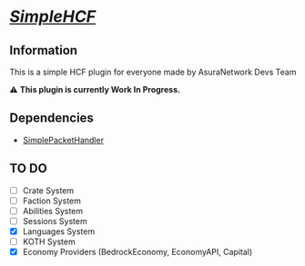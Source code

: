 # _[SimpleHCF](https://github.com/AsuraNetwork/SimpleHCF)_

## Information
This is a simple HCF plugin for everyone made by AsuraNetwork Devs Team

⚠ **This plugin is currently Work In Progress.**

## Dependencies
- [SimplePacketHandler](https://github.com/Muqsit/SimplePacketHandler)

## TO DO
- [ ] Crate System
- [ ] Faction System
- [ ] Abilities System
- [ ] Sessions System
- [x] Languages System
- [ ] KOTH System
- [x] Economy Providers (BedrockEconomy, EconomyAPI, Capital)
